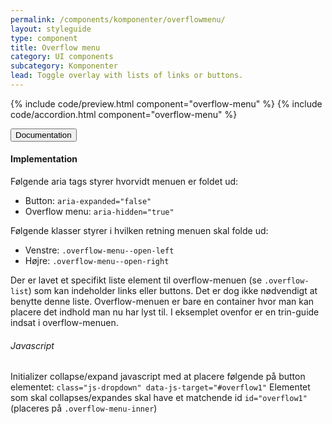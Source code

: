 ```yaml
---
permalink: /components/komponenter/overflowmenu/
layout: styleguide
type: component
title: Overflow menu
category: UI components
subcategory: Komponenter
lead: Toggle overlay with lists of links or buttons.
---
```


{% include code/preview.html component="overflow-menu" %}
{% include code/accordion.html component="overflow-menu" %}
<div class="accordion-bordered">
  <button class="button-unstyled accordion-button"
      aria-expanded="true" aria-controls="label-docs">
    Documentation
  </button>
  <div id="label-docs" aria-hidden="false" class="accordion-content">
    <h4 class="heading">Implementation</h4>
    <p>Følgende aria tags styrer hvorvidt menuen er foldet ud:</p>
    <ul>
      <li>Button: <code>aria-expanded="false"</code></li>
      <li>Overflow menu: <code>aria-hidden="true"</code></li>
    </ul>
    <p>Følgende klasser styrer i hvilken retning menuen skal folde ud:</p>
    <ul>
      <li>Venstre: <code>.overflow-menu--open-left</code></li>
      <li>Højre: <code>.overflow-menu--open-right</code></li>
    </ul>
    <p>Der er lavet et specifikt liste element til overflow-menuen (se <code>.overflow-list</code>) som kan indeholder links eller buttons. Det er dog ikke nødvendigt at benytte denne liste. Overflow-menuen er bare en container hvor man kan placere det indhold man nu har lyst til. I eksemplet ovenfor er en trin-guide indsat i overflow-menuen.</p>
    <h6>Javascript</h6>
    <p>Initializer collapse/expand javascript med at placere følgende på button elementet: <code>class="js-dropdown" data-js-target="#overflow1"</code>
    Elementet som skal collapses/expandes skal have et matchende id <code>id="overflow1"</code> (placeres på <code>.overflow-menu-inner</code>)</p>
  </div>
</div>
